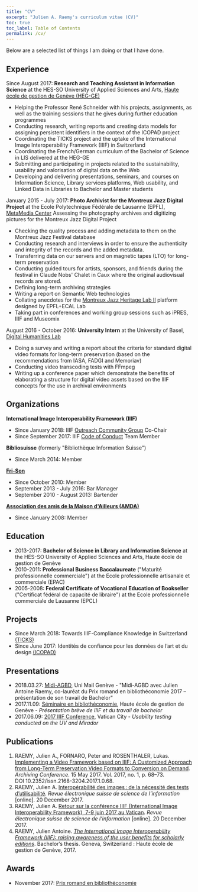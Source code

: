 ```yaml
---
title: "CV"
excerpt: "Julien A. Raemy's curriculum vitae (CV)"
toc: true
toc_label: Table of Contents
permalink: /cv/
---
```


Below are a selected list of things I am doing or that I have done.

## Experience

Since August 2017: **Research and Teaching Assistant in Information Science** at the HES-SO University of Applied Sciences and Arts, [Haute école de gestion de Genève (HEG-GE)][heg]
- Helping the Professor René Schneider with his projects, assignments, as well as the training sessions that he gives during further education programmes
- Conducting research, writing reports and creating data models for assigning persistent identifiers in the context of the ICOPAD project
- Coordinating the TICKS project and the uptake of the International Image Interoperability Framework (IIIF) in Switzerland
- Coordinating the French/German curriculum of the Bachelor of Science in LIS delivered at the HEG-GE
- Submitting and participating in projects related to the sustainability, usability and valorisation of digital data on the Web
- Developing and delivering presentations, seminars, and courses on Information Science, Library services platforms, Web usability, and Linked Data in Libraries to Bachelor and Master students

January 2015 - July 2017: **Photo Archivist for the Montreux Jazz Digital Project** at the Ecole Polytechnique Fédérale de Lausanne (EPFL), [MetaMedia Center][mmc]
Assessing the photography archives and digitizing pictures for the Montreux Jazz Digital Project
- Checking the quality process and adding metadata to them on the Montreux Jazz Festival database
- Conducting research and interviews in order to ensure the authenticity and integrity of the records and the added metadata.
- Transferring data on our servers and on magnetic tapes (LTO) for long-term preservation
- Conducting guided tours for artists, sponsors, and friends during the festival in Claude Nobs' Chalet in Caux where the original audiovisual records are stored.
- Defining long-term archiving strategies
- Writing a report on Semantic Web technologies
- Collating anecdotes for the [Montreux Jazz Heritage Lab II][mjhl] platform designed by EPFL+ECAL Lab
- Taking part in conferences and working group sessions such as iPRES, IIIF and Museomix

August 2016 - October 2016: **University Intern** at the University of Basel, [Digital Humanities Lab][dhlab]
- Doing a survey and writing a report about the criteria for standard digital video formats for long-term preservation (based on the recommendations from IASA, FADGI and Memoriav)
- Conducting video transcoding tests with FFmpeg
- Writing up a conference paper which demonstrate the benefits of elaborating a structure for digital video assets based on the IIIF concepts for the use in archival environments

## Organizations

**International Image Interoperability Framework (IIIF)**
- Since January 2018: IIIF [Outreach Community Group][outreach] Co-Chair
- Since September 2017: IIIF [Code of Conduct][coc] Team Member

**Bibliosuisse** (formerly "Bibliothèque Information Suisse")
- Since March 2014: Member

[**Fri-Son**][fri-son]
- Since October 2010: Member
- September 2013 - July 2016: Bar Manager
- September 2010 - August 2013: Bartender

[**Association des amis de la Maison d'Ailleurs (AMDA)**][amda]
- Since January 2008: Member 

## Education

- 2013-2017: **Bachelor of Science in Library and Information Science** at the HES-SO University of Applied Sciences and Arts, Haute école de gestion de Genève
- 2010-2011: **Professional Business Baccalaureate** ("Maturité professionnelle commerciale") at the Ecole professionnelle artisanale et commerciale (EPAC)
- 2005-2008: **Federal Certificate of Vocational Education of Bookseller** ("Certificat fédéral de capacité de libraire") at the Ecole professionnelle commerciale de Lausanne (EPCL)

## Projects

- Since March 2018: Towards IIIF-Compliance Knowledge in Switzerland [(TICKS)][ticks]
- Since June 2017: Identités de confiance pour les données de l’art et du design [(ICOPAD)][icopad]

## Presentations

- 2018.03.27: [Midi-AGBD][midi-agbd], Uni Mail Genève - "Midi-AGBD avec Julien Antoine Raemy, co-lauréat du Prix romand en bibliothéconomie 2017 – présentation de son travail de Bachelor"
- 2017.11.09: [Séminaire en bibliothéconomie][seminaire], Haute école de gestion de Genève - *Présentation brève de IIIF et du travail de bachelor*
- 2017.06.09: [2017 IIIF Conference][vatican-prezi], Vatican City - *Usability testing conducted on the UV and Mirador*

## Publications

1. RAEMY, Julien A., FORNARO, Peter and ROSENTHALER, Lukas. [Implementing a Video Framework based on IIIF: A Customized Approach from Long-Term Preservation Video Formats to Conversion on Demand][archiving]. *Archiving Conference*. 15 May 2017. Vol. 2017, no. 1, p. 68–73. DOI 10.2352/issn.2168-3204.2017.1.0.68. 
2. RAEMY, Julien A. [Interopérabilité des images : de la nécessité des tests d’utilisabilité][ressi1]. *Revue électronique suisse de science de l’information* [online]. 20 December 2017.
3. RAEMY, Julien A. [Retour sur la conférence IIIF (International Image Interoperability Framework), 7-9 juin 2017 au Vatican][ressi2]. *Revue électronique suisse de science de l’information* [online]. 20 December 2017.
4. RAEMY, Julien Antoine. [*The International Image Interoperability Framework (IIIF): raising awareness of the user benefits for scholarly editions*][tb]. Bachelor’s thesis. Geneva, Switzerland : Haute école de gestion de Genève, 2017.


## Awards

- November 2017: [Prix romand en bibliothéconomie][romand]

[amda]: http://www.ailleurs.ch/en/amda/
[fri-son]: https://fri-son.ch/
[archiving]: https://doi.org/10.2352/issn.2168-3204.2017.1.0.68
[ressi1]: http://www.ressi.ch/num18/article_142
[ressi2]: http://www.ressi.ch/num18/article_143
[vatican-prezi]: https://www.slideshare.net/JulienARaemy/iiif-preconference-usability-testing-conducted-on-the-uv-and-mirador
[tb]: http://doc.rero.ch/record/306498
[midi-agbd]: https://www.agbd.ch/wp-content/uploads/JARaemy_IIIF_pr%C3%A9sentation-min.pdf
[romand]: https://www.agbd.ch/prix-romand-en-bibliotheconomie/
[seminaire]: https://www.slideshare.net/JulienARaemy/prsentation-brve-de-iiif-et-du-travail-de-bachelor-sminaire-en-bibliothconomie-hegge
[coc]: http://iiif.io/event/conduct/
[outreach]: http://iiif.io/community/groups/outreach/
[heg]: https://www.hesge.ch/heg/
[mmc]: https://metamedia.epfl.ch/
[mjhl]: http://www.epfl-ecal-lab.ch/work/montreux-jazz-heritage-lab-ii/
[dhlab]: http://dhlab.unibas.ch/
[icopad]: http://campus.hesge.ch/id_bilingue/projekte/icopad/index_fr.asp
[ticks]: http://campus.hesge.ch/id_bilingue/projekte/ticks/index_fr.asp